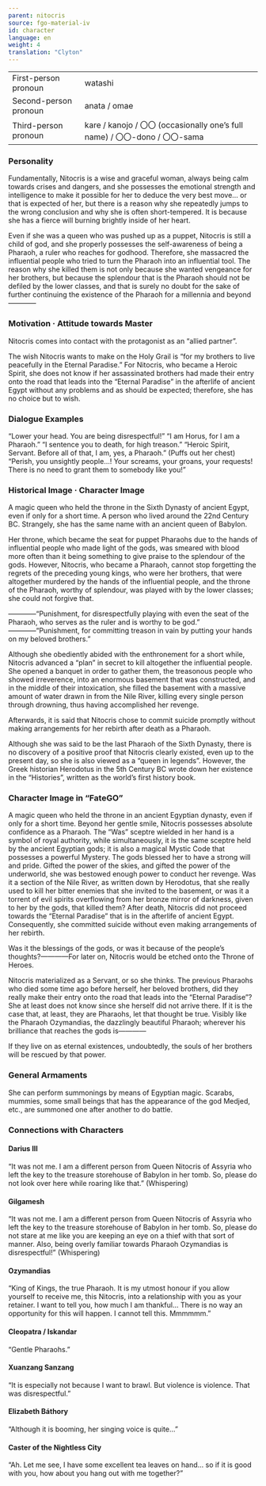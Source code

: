 ```yaml
---
parent: nitocris
source: fgo-material-iv
id: character
language: en
weight: 4
translation: "Clyton"
---
```


<table>
  <tr><td>First-person pronoun</td><td>watashi</td></tr>
  <tr><td>Second-person pronoun</td><td>anata / omae</td></tr>
  <tr><td>Third-person pronoun</td><td>kare / kanojo / 〇〇 (occasionally one’s full name) / 〇〇-dono / 〇〇-sama</td></tr>
</table>

### Personality

Fundamentally, Nitocris is a wise and graceful woman, always being calm towards crises and dangers, and she possesses the emotional strength and intelligence to make it possible for her to deduce the very best move… or that is expected of her, but there is a reason why she repeatedly jumps to the wrong conclusion and why she is often short-tempered. It is because she has a fierce will burning brightly inside of her heart.

Even if she was a queen who was pushed up as a puppet, Nitocris is still a child of god, and she properly possesses the self-awareness of being a Pharaoh, a ruler who reaches for godhood. Therefore, she massacred the influential people who tried to turn the Pharaoh into an influential tool. The reason why she killed them is not only because she wanted vengeance for her brothers, but because the splendour that is the Pharaoh should not be defiled by the lower classes, and that is surely no doubt for the sake of further continuing the existence of the Pharaoh for a millennia and beyond————

### Motivation · Attitude towards Master

Nitocris comes into contact with the protagonist as an “allied partner”.

The wish Nitocris wants to make on the Holy Grail is “for my brothers to live peacefully in the Eternal Paradise.” For Nitocris, who became a Heroic Spirit, she does not know if her assassinated brothers had made their entry onto the road that leads into the “Eternal Paradise” in the afterlife of ancient Egypt without any problems and as should be expected; therefore, she has no choice but to wish.

### Dialogue Examples

“Lower your head. You are being disrespectful!”
“I am Horus, for I am a Pharaoh.”
“I sentence you to death, for high treason.”
“Heroic Spirit, Servant. Before all of that, I am, yes, a Pharaoh.” (Puffs out her chest)
“Perish, you unsightly people…! Your screams, your groans, your requests! There is no need to grant them to somebody like you!”

### Historical Image · Character Image

A magic queen who held the throne in the Sixth Dynasty of ancient Egypt, even if only for a short time. A person who lived around the 22nd Century BC. Strangely, she has the same name with an ancient queen of Babylon.

Her throne, which became the seat for puppet Pharaohs due to the hands of influential people who made light of the gods, was smeared with blood more often than it being something to give praise to the splendour of the gods. However, Nitocris, who became a Pharaoh, cannot stop forgetting the regrets of the preceding young kings, who were her brothers, that were altogether murdered by the hands of the influential people, and the throne of the Pharaoh, worthy of splendour, was played with by the lower classes; she could not forgive that.

————“Punishment, for disrespectfully playing with even the seat of the Pharaoh, who serves as the ruler and is worthy to be god.”
————“Punishment, for committing treason in vain by putting your hands on my beloved brothers.”

Although she obediently abided with the enthronement for a short while, Nitocris advanced a “plan” in secret to kill altogether the influential people. She opened a banquet in order to gather them, the treasonous people who showed irreverence, into an enormous basement that was constructed, and in the middle of their intoxication, she filled the basement with a massive amount of water drawn in from the Nile River, killing every single person through drowning, thus having accomplished her revenge.

Afterwards, it is said that Nitocris chose to commit suicide promptly without making arrangements for her rebirth after death as a Pharaoh.

Although she was said to be the last Pharaoh of the Sixth Dynasty, there is no discovery of a positive proof that Nitocris clearly existed, even up to the present day, so she is also viewed as a “queen in legends”. However, the Greek historian Herodotus in the 5th Century BC wrote down her existence in the “Histories”, written as the world’s first history book.

### Character Image in “FateGO”

A magic queen who held the throne in an ancient Egyptian dynasty, even if only for a short time. Beyond her gentle smile, Nitocris possesses absolute confidence as a Pharaoh. The “Was” sceptre wielded in her hand is a symbol of royal authority, while simultaneously, it is the same sceptre held by the ancient Egyptian gods; it is also a magical Mystic Code that possesses a powerful Mystery. The gods blessed her to have a strong will and pride. Gifted the power of the skies, and gifted the power of the underworld, she was bestowed enough power to conduct her revenge. Was it a section of the Nile River, as written down by Herodotus, that she really used to kill her bitter enemies that she invited to the basement, or was it a torrent of evil spirits overflowing from her bronze mirror of darkness, given to her by the gods, that killed them? After death, Nitocris did not proceed towards the “Eternal Paradise” that is in the afterlife of ancient Egypt. Consequently, she committed suicide without even making arrangements of her rebirth.

Was it the blessings of the gods, or was it because of the people’s thoughts?————For later on, Nitocris would be etched onto the Throne of Heroes.

Nitocris materialized as a Servant, or so she thinks. The previous Pharaohs who died some time ago before herself, her beloved brothers, did they really make their entry onto the road that leads into the “Eternal Paradise”? She at least does not know since she herself did not arrive there. If it is the case that, at least, they are Pharaohs, let that thought be true. Visibly like the Pharaoh Ozymandias, the dazzlingly beautiful Pharaoh; wherever his brilliance that reaches the gods is————

If they live on as eternal existences, undoubtedly, the souls of her brothers will be rescued by that power.

### General Armaments

She can perform summonings by means of Egyptian magic. Scarabs, mummies, some small beings that has the appearance of the god Medjed, etc., are summoned one after another to do battle.

### Connections with Characters

#### Darius III

“It was not me. I am a different person from Queen Nitocris of Assyria who left the key to the treasure storehouse of Babylon in her tomb. So, please do not look over here while roaring like that.” (Whispering)

#### Gilgamesh

“It was not me. I am a different person from Queen Nitocris of Assyria who left the key to the treasure storehouse of Babylon in her tomb. So, please do not stare at me like you are keeping an eye on a thief with that sort of manner. Also, being overly familiar towards Pharaoh Ozymandias is disrespectful!” (Whispering)

#### Ozymandias

“King of Kings, the true Pharaoh. It is my utmost honour if you allow yourself to receive me, this Nitocris, into a relationship with you as your retainer. I want to tell you, how much I am thankful… There is no way an opportunity for this will happen. I cannot tell this. Mmmmmm.”

#### Cleopatra / Iskandar

“Gentle Pharaohs.”

#### Xuanzang Sanzang

“It is especially not because I want to brawl. But violence is violence. That was disrespectful.”

#### Elizabeth Báthory

“Although it is booming, her singing voice is quite…”

#### Caster of the Nightless City

“Ah. Let me see, I have some excellent tea leaves on hand… so if it is good with you, how about you hang out with me together?”
